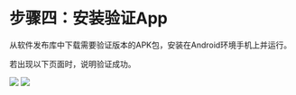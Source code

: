 # 步骤四：安装验证App<a name="devcloud_qs_0707"></a>

从软件发布库中下载需要验证版本的APK包，安装在Android环境手机上并运行。

若出现以下页面时，说明验证成功。

![](figures/Android-安装验证1.png) ![](figures/Android-安装验证2.png)

  


